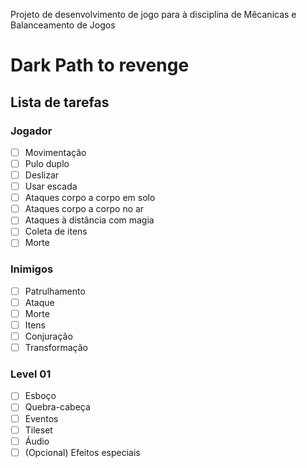 Projeto de desenvolvimento de jogo para à disciplina de Mêcanicas e Balanceamento de Jogos

# Dark Path to revenge



## Lista de tarefas

### Jogador
- [ ] Movimentação
- [ ] Pulo duplo
- [ ] Deslizar
- [ ] Usar escada
- [ ] Ataques corpo a corpo em solo
- [ ] Ataques corpo a corpo no ar
- [ ] Ataques à distância com magia
- [ ] Coleta de itens
- [ ] Morte

### Inimigos
- [ ] Patrulhamento
- [ ] Ataque
- [ ] Morte
- [ ] Itens
- [ ] Conjuração
- [ ] Transformação

### Level 01
- [ ] Esboço
- [ ] Quebra-cabeça
- [ ] Eventos
- [ ] Tileset
- [ ] Áudio
- [ ] \(Opcional) Efeitos especiais
